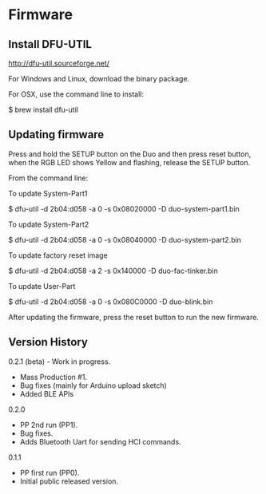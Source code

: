 # Firmware


## Install DFU-UTIL

http://dfu-util.sourceforge.net/

For Windows and Linux, download the binary package.

For OSX, use the command line to install:

$ brew install dfu-util


## Updating firmware

Press and hold the SETUP button on the Duo and then press reset button, when the RGB LED shows Yellow and flashing, release the SETUP button.

From the command line:

To update System-Part1

$ dfu-util -d 2b04:d058 -a 0 -s 0x08020000 -D duo-system-part1.bin

To update System-Part2

$ dfu-util -d 2b04:d058 -a 0 -s 0x08040000 -D duo-system-part2.bin

To update factory reset image

$ dfu-util -d 2b04:d058 -a 2 -s 0x140000 -D duo-fac-tinker.bin

To update User-Part

$ dfu-util -d 2b04:d058 -a 0 -s 0x080C0000 -D duo-blink.bin

After updating the firmware, press the reset button to run the new firmware.


## Version History

0.2.1 (beta) - Work in progress.
- Mass Production #1.
- Bug fixes (mainly for Arduino upload sketch)
- Added BLE APIs

0.2.0
- PP 2nd run (PP1).
- Bug fixes.
- Adds Bluetooth Uart for sending HCI commands.

0.1.1
- PP first run (PP0).
- Initial public released version.

